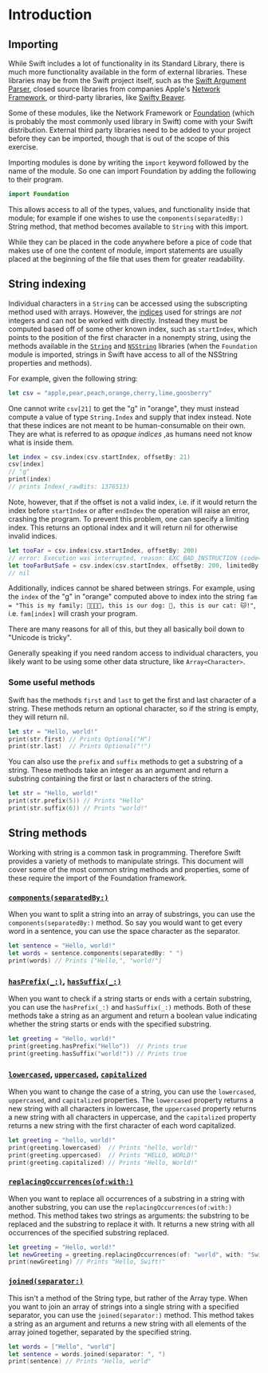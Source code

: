 # Introduction

## Importing

While Swift includes a lot of functionality in its Standard Library, there is much more functionality available in the form of external libraries.
These libraries may be from the Swift project itself, such as the [Swift Argument Parser][argument-parser], closed source libraries from companies Apple's [Network Framework][network-framework], or third-party libraries, like [Swifty Beaver][swifty-beaver].

Some of these modules, like the Network Framework or [Foundation][apple-foundation] (which is probably the most commonly used library in Swift) come with your Swift distribution.
External third party libraries need to be added to your project before they can be imported, though that is out of the scope of this exercise.

Importing modules is done by writing the `import` keyword followed by the name of the module. So one can import Foundation by adding the following to their program.

```swift
import Foundation
```

This allows access to all of the types, values, and functionality inside that module; for example if one wishes to use the `components(separatedBy:)` String method, that method becomes available to `String` with this import.

While they can be placed in the code anywhere before a pice of code that makes use of one the content of module, import statements are usually placed at the beginning of the file that uses them for greater readability.

## String indexing

Individual characters in a `String` can be accessed using the subscripting method used with arrays.
However, the [indices][string-indices] used for strings are _not_ integers and can not be worked with directly.
Instead they must be computed based off of some other known index, such as `startIndex`, which points to the position of the first character in a nonempty string, using the methods available in the [`String`][string-docs] and [`NSString`][nsstring-docs] libraries (when the `Foundation` module is imported, strings in Swift have access to all of the NSString properties and methods).

For example, given the following string:

```swift
let csv = "apple,pear,peach,orange,cherry,lime,goosberry"
```

One cannot write `csv[21]` to get the "g" in "orange", they must instead compute a value of type `String.Index` and supply that index instead.
Note that these indices are not meant to be human-consumable on their own.
They are what is referred to as _opaque indices_ ,as humans need not know what is inside them.

```swift
let index = csv.index(csv.startIndex, offsetBy: 21)
csv[index]
// "g"
print(index)
// prints Index(_rawBits: 1376513)
```

Note, however, that if the offset is not a valid index, i.e. if it would return the index before `startIndex` or after `endIndex` the operation will raise an error, crashing the program.
To prevent this problem, one can specify a limiting index.
This returns an optional index and it will return nil for otherwise invalid indices.

```swift
let tooFar = csv.index(csv.startIndex, offsetBy: 200)
// error: Execution was interrupted, reason: EXC_BAD_INSTRUCTION (code=EXC_I386_INVOP, subcode=0x0).
let tooFarButSafe = csv.index(csv.startIndex, offsetBy: 200, limitedBy: csv.endIndex)
// nil
```

Additionally, indices cannot be shared between strings.
For example, using the `index` of the "g" in "orange" computed above to index into the string `fam = "This is my family: 👨‍👩‍👦‍👦, this is our dog: 🐶, this is our cat: 🐱!"`, i.e. `fam[index]` will crash your program.

There are many reasons for all of this, but they all basically boil down to "Unicode is tricky".

Generally speaking if you need random access to individual characters, you likely want to be using some other data structure, like `Array<Character>`.

### Some useful methods

Swift has the methods `first` and `last` to get the first and last character of a string.
These methods return an optional character, so if the string is empty, they will return nil.

```swift
let str = "Hello, world!"
print(str.first) // Prints Optional("H")
print(str.last)  // Prints Optional("!")
```

You can also use the `prefix` and `suffix` methods to get a substring of a string.
These methods take an integer as an argument and return a substring containing the first or last n characters of the string.

```swift
let str = "Hello, world!"
print(str.prefix(5)) // Prints "Hello"
print(str.suffix(6)) // Prints "world!"
```

## String methods

Working with string is a common task in programming.
Therefore Swift provides a variety of methods to manipulate strings.
This document will cover some of the most common string methods and properties, some of these require the import of the Foundation framework.

### [`components(separatedBy:)`][components]

When you want to split a string into an array of substrings, you can use the `components(separatedBy:)` method.
So say you would want to get every word in a sentence, you can use the space character as the separator.

```swift
let sentence = "Hello, world!"
let words = sentence.components(separatedBy: " ")
print(words) // Prints ["Hello,", "world!"]
```

### [`hasPrefix(_:)`][hasPrefix], [`hasSuffix(_:)`][hasSuffix]

When you want to check if a string starts or ends with a certain substring, you can use the `hasPrefix(_:)` and `hasSuffix(_:)` methods.
Both of these methods take a string as an argument and return a boolean value indicating whether the string starts or ends with the specified substring.

```swift
let greeting = "Hello, world!"
print(greeting.hasPrefix("Hello"))  // Prints true
print(greeting.hasSuffix("world!")) // Prints true
```

### [`lowercased`][lowercased], [`uppercased`][uppercased], [`capitalized`][capitalized]

When you want to change the case of a string, you can use the `lowercased`, `uppercased`, and `capitalized` properties.
The `lowercased` property returns a new string with all characters in lowercase, the `uppercased` property returns a new string with all characters in uppercase, and the `capitalized` property returns a new string with the first character of each word capitalized.

```swift
let greeting = "hello, world!"
print(greeting.lowercased)  // Prints "hello, world!"
print(greeting.uppercased)  // Prints "HELLO, WORLD!"
print(greeting.capitalized) // Prints "Hello, World!"
```

### [`replacingOccurrences(of:with:)`][replacingOccurrences]

When you want to replace all occurrences of a substring in a string with another substring, you can use the `replacingOccurrences(of:with:)` method.
This method takes two strings as arguments: the substring to be replaced and the substring to replace it with. It returns a new string with all occurrences of the specified substring replaced.

```swift
let greeting = "Hello, world!"
let newGreeting = greeting.replacingOccurrences(of: "world", with: "Swift")
print(newGreeting) // Prints "Hello, Swift!"
```

### [`joined(separator:)`][joined]

This isn't a method of the String type, but rather of the Array type.
When you want to join an array of strings into a single string with a specified separator, you can use the `joined(separator:)` method.
This method takes a string as an argument and returns a new string with all elements of the array joined together, separated by the specified string.

```swift
let words = ["Hello", "world"]
let sentence = words.joined(separator: ", ")
print(sentence) // Prints "Hello, world"
```

[components]: https://developer.apple.com/documentation/foundation/nsstring/components(separatedby:)-238fy
[hasPrefix]: https://developer.apple.com/documentation/foundation/nsstring/hasprefix(_:)
[hasSuffix]: https://developer.apple.com/documentation/foundation/nsstring/hassuffix(_:)
[lowercased]: https://developer.apple.com/documentation/foundation/nsstring/lowercased
[uppercased]: https://developer.apple.com/documentation/foundation/nsstring/uppercased
[capitalized]: https://developer.apple.com/documentation/foundation/nsstring/capitalized
[replacingOccurrences]: https://developer.apple.com/documentation/foundation/nsstring/replacingoccurrences(of:with:)
[joined]: https://developer.apple.com/documentation/swift/array/joined(separator:)-7uber
[string-docs]: https://developer.apple.com/documentation/swift/String
[nsstring-docs]: https://developer.apple.com/documentation/foundation/nsstring
[string-format-specifiers]: https://developer.apple.com/library/archive/documentation/Cocoa/Conceptual/Strings/Articles/formatSpecifiers.html
[string-indices]: https://docs.swift.org/swift-book/documentation/the-swift-programming-language/stringsandcharacters/#String-Indices
[unicode]: https://en.wikipedia.org/wiki/Unicode
[argument-parser]: https://apple.github.io/swift-argument-parser/documentation/argumentparser/
[network-framework]: https://developer.apple.com/documentation/network
[swifty-beaver]: https://github.com/SwiftyBeaver/SwiftyBeaver
[apple-foundation]: https://developer.apple.com/documentation/foundation
